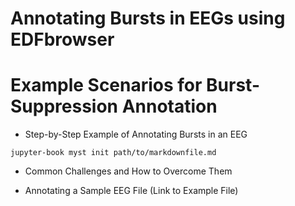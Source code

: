 # Annotating Bursts in EEGs using EDFbrowser


# Example Scenarios for Burst-Suppression Annotation
- Step-by-Step Example of Annotating Bursts in an EEG

```
jupyter-book myst init path/to/markdownfile.md
```
- Common Challenges and How to Overcome Them

- Annotating a Sample EEG File (Link to Example File)